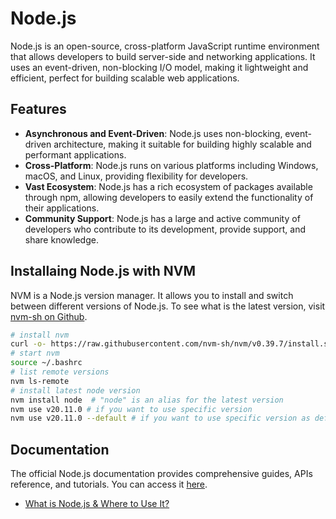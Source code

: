 # Node.js

Node.js is an open-source, cross-platform JavaScript runtime environment that allows developers to build server-side and networking applications. It uses an event-driven, non-blocking I/O model, making it lightweight and efficient, perfect for building scalable web applications.

## Features

- **Asynchronous and Event-Driven**: Node.js uses non-blocking, event-driven architecture, making it suitable for building highly scalable and performant applications.
- **Cross-Platform**: Node.js runs on various platforms including Windows, macOS, and Linux, providing flexibility for developers.
- **Vast Ecosystem**: Node.js has a rich ecosystem of packages available through npm, allowing developers to easily extend the functionality of their applications.
- **Community Support**: Node.js has a large and active community of developers who contribute to its development, provide support, and share knowledge.

## Installaing Node.js with NVM

NVM is a Node.js version manager. It allows you to install and switch between different versions of Node.js. To see what is the latest version, visit [nvm-sh on Github](https://github.com/nvm-sh/nvm/releases).

```bash
# install nvm
curl -o- https://raw.githubusercontent.com/nvm-sh/nvm/v0.39.7/install.sh | bash
# start nvm
source ~/.bashrc
# list remote versions
nvm ls-remote
# install latest node version
nvm install node  # "node" is an alias for the latest version
nvm use v20.11.0 # if you want to use specific version
nvm use v20.11.0 --default # if you want to use specific version as default
```

## Documentation

The official Node.js documentation provides comprehensive guides, APIs reference, and tutorials. You can access it [here](https://nodejs.org/en/docs/).

- [What is Node.js & Where to Use It?](./what.is.node.js.md)
